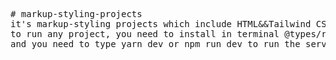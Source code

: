<pre>
# markup-styling-projects
it's markup-styling projects which include HTML&amp;&amp;Tailwind CSS (and i choose NEXT JS fraimwork)
to run any project, you need to install in terminal @types/react with command: npm install --save-dev @types/react
and you need to type yarn dev or npm run dev to run the server
</pre>

